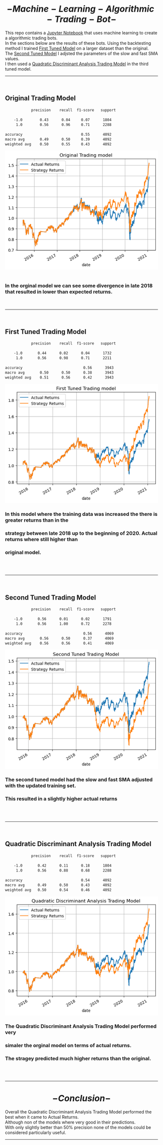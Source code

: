 # $$- Machine - Learning - Algorithmic - Trading - Bot -$$

This repo contains a [Jupyter Notebook](./machine_learning_trading_bot.ipynb) that uses machine learning to create a algorithmic trading bots.<br>
In the sections below are the results of these bots. Using the backtesting method I trained [First Tuned Model](./Images/first_tuned_trading_model.png) on a larger dataset than the original.<br>
The [Second Tuned Model](./Images/second_tuned_trading_model.png) I adjsted the parameters of the slow and fast SMA values.<br>
I then used a [Quadratic Discriminant Analysis Trading Model](./Images/Quadratic_Discriminant_Analysis_Trading_Model.png) in the third tuned model.

---- 
<br>

## Original Trading Model
                precision    recall  f1-score   support

        -1.0        0.43      0.04     0.07      1804
         1.0        0.56      0.96     0.71      2288

    accuracy                           0.55      4092
    macro avg       0.49      0.50     0.39      4092
    weighted avg    0.50      0.55     0.43      4092

<img src='./Images/first_trading_model.png'><br><br>

### In the orginal model we can see some divergence in late 2018 that resulted in lower than expected returns.

<br>

----
<br>

## First Tuned Trading Model
                precision    recall  f1-score   support

        -1.0       0.44      0.02      0.04      1732
         1.0       0.56      0.98      0.71      2211

    accuracy                            0.56      3943
    macro avg       0.50      0.50      0.38      3943
    weighted avg    0.51      0.56      0.42      3943


<img src='./Images/first_Tuned_Trading_model.png'><br>

### In this model where the training data was increased the there is greater returns than in the 
### strategy between late 2018 up to the beginning of 2020. Actual returns where still higher than
### original model.
 

<br><br>

---
<br>

## Second Tuned Trading Model
                precision    recall  f1-score   support

        -1.0       0.56      0.01      0.02      1791
         1.0       0.56      1.00      0.72      2278

    accuracy                            0.56      4069
    macro avg       0.56      0.50      0.37      4069
    weighted avg    0.56      0.56      0.41      4069


<img src='./Images/second_Tuned_Trading_model.png'><br>

### The second tuned model had the slow and fast SMA adjusted with the updated training set.
### This resulted in a slightly higher actual returns

<br><br>

---
<br>

## Quadratic Discriminant Analysis Trading Model
                precision    recall  f1-score   support

        -1.0       0.42      0.11      0.18      1804
         1.0       0.56      0.88      0.68      2288

    accuracy                           0.54      4092
    macro avg      0.49      0.50      0.43      4092
    weighted avg   0.50      0.54      0.46      4092

<img src='./Images/Quadratic_Discriminant_Analysis_Trading_Model.png'><br>

### The Quadratic Discriminant Analysis Trading Model performed very
### simaler the orginal model on terms of actual returns.
### The stragey predicted much higher returns than the original.

<br><br>

---

# $$-Conclusion-$$

Overall the Quadratic Discriminant Analysis Trading Model performed the best when it came to Actual Returns.<br>
Although non of the models where very good in their predictions.<br>
With only slightly better than 50% precision none of the models could be considered particularly useful. 

---